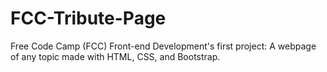 # FCC-Tribute-Page
Free Code Camp (FCC) Front-end Development's first project: A webpage of any topic made with HTML, CSS, and Bootstrap.
